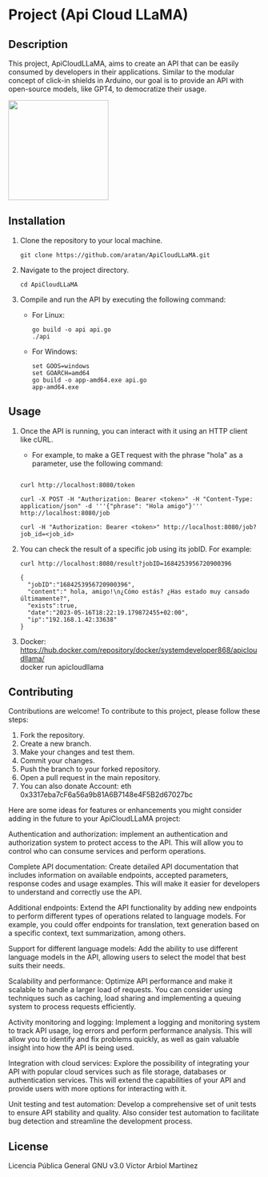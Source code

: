 
Project (Api Cloud LLaMA)
============

Description
-----------

This project, ApiCloudLLaMA, aims to create an API that can be easily consumed by developers in their applications. Similar to the modular concept of click-in shields in Arduino, our goal is to provide an API with open-source models, like GPT4, to democratize their usage.

<img src="https://th.bing.com/th/id/OIG.mdR6q5sRWVj2WDWk7THM?pid=ImgGn" width="200" height="200" >


Installation
------------

1.  Clone the repository to your local machine.
    
    ```shell
    git clone https://github.com/aratan/ApiCloudLLaMA.git
    ```
    
2.  Navigate to the project directory.
    
    ```shell
    cd ApiCloudLLaMA
    ```
    
3.  Compile and run the API by executing the following command:
    *   For Linux:
        
        ```shell
        go build -o api api.go
        ./api
        ```
        
    *   For Windows:
        
        ```shell
        set GOOS=windows
        set GOARCH=amd64
        go build -o app-amd64.exe api.go
        app-amd64.exe
        ```
        

Usage
-----

1.  Once the API is running, you can interact with it using an HTTP client like cURL.
    *   For example, to make a GET request with the phrase "hola" as a parameter, use the following command:
        

    
     ```shell
     
     curl http://localhost:8080/token
     
     curl -X POST -H "Authorization: Bearer <token>" -H "Content-Type: application/json" -d '''{"phrase": "Hola amigo"}''' http://localhost:8080/job
     
     curl -H "Authorization: Bearer <token>" http://localhost:8080/job?job_id=<job_id>
     
     ```
        
2.  You can check the result of a specific job using its jobID. For example:
    
    ```shell
    curl http://localhost:8080/result?jobID=1684253956720900396
    
    {
      "jobID":"1684253956720900396",
      "content":" hola, amigo!\n¿Cómo estás? ¿Has estado muy cansado últimamente?",
      "exists":true,
      "date":"2023-05-16T18:22:19.179872455+02:00",
      "ip":"192.168.1.42:33638"
    }
    ```
3. Docker:
    https://hub.docker.com/repository/docker/systemdeveloper868/apicloudllama/    
    docker run apicloudllama


Contributing
------------

Contributions are welcome! To contribute to this project, please follow these steps:

1.  Fork the repository.
2.  Create a new branch.
3.  Make your changes and test them.
4.  Commit your changes.
5.  Push the branch to your forked repository.
6.  Open a pull request in the main repository.
7.  You can also donate Account: eth 0x3317eba7cF6a56a9b81A6B7148e4F5B2d67027bc

Here are some ideas for features or enhancements you might consider adding in the future to your ApiCloudLLaMA project:

Authentication and authorization: implement an authentication and authorization system to protect access to the API. This will allow you to control who can consume services and perform operations.


Complete API documentation: Create detailed API documentation that includes information on available endpoints, accepted parameters, response codes and usage examples. This will make it easier for developers to understand and correctly use the API.


Additional endpoints: Extend the API functionality by adding new endpoints to perform different types of operations related to language models. For example, you could offer endpoints for translation, text generation based on a specific context, text summarization, among others.


Support for different language models: Add the ability to use different language models in the API, allowing users to select the model that best suits their needs.


Scalability and performance: Optimize API performance and make it scalable to handle a larger load of requests. You can consider using techniques such as caching, load sharing and implementing a queuing system to process requests efficiently.


Activity monitoring and logging: Implement a logging and monitoring system to track API usage, log errors and perform performance analysis. This will allow you to identify and fix problems quickly, as well as gain valuable insight into how the API is being used.


Integration with cloud services: Explore the possibility of integrating your API with popular cloud services such as file storage, databases or authentication services. This will extend the capabilities of your API and provide users with more options for interacting with it.


Unit testing and test automation: Develop a comprehensive set of unit tests to ensure API stability and quality. Also consider test automation to facilitate bug detection and streamline the development process.

License
-------
Licencia Pública General GNU v3.0
Víctor Arbiol Martínez

